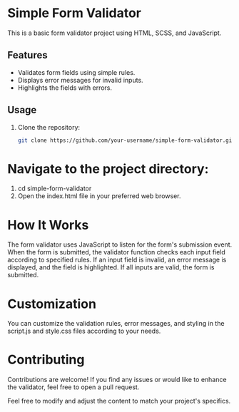 # Simple Form Validator

This is a basic form validator project using HTML, SCSS, and JavaScript.

## Features

- Validates form fields using simple rules.
- Displays error messages for invalid inputs.
- Highlights the fields with errors.

## Usage

1. Clone the repository:

   ```bash
   git clone https://github.com/your-username/simple-form-validator.git
   ```

# Navigate to the project directory:

1. cd simple-form-validator
2. Open the index.html file in your preferred web browser.

# How It Works

The form validator uses JavaScript to listen for the form's submission event. When the form is submitted, the validator function checks each input field according to specified rules. If an input field is invalid, an error message is displayed, and the field is highlighted. If all inputs are valid, the form is submitted.

# Customization

You can customize the validation rules, error messages, and styling in the script.js and style.css files according to your needs.

# Contributing

Contributions are welcome! If you find any issues or would like to enhance the validator, feel free to open a pull request.

Feel free to modify and adjust the content to match your project's specifics.
